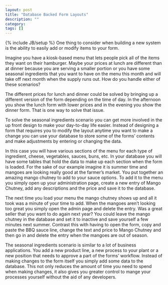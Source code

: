```yaml
---
layout: post
title: "Database Backed Form Layouts"
description: ""
category: 
tags: []
---
```

{% include JB/setup %}
One thing to consider when building a new system is the ability to easily add or modify items to your form.

Imagine you have a kiosk-based menu that lets people pick all of the items they want on their hamburger. Maybe your prices at lunch are different than at dinner because you are serving a smaller portion or you have some seasonal ingredients that you want to have on the menu this month and will take off next month when the supply runs out. How do you handle either of these scenarios?

The different prices for lunch and dinner could be solved by bringing up a different version of the form depending on the time of day. In the afternoon you show the lunch form with lower prices and in the evening you show the dinner form. That is one way to solve that issue.

To solve the seasonal ingredients scenario you can get more involved in the up front design to make your day-to-day life easier. Instead of designing a form that requires you to modify the layout anytime you want to make a change you can use your database to store some of the forms’ contents and make adjustments by entering or changing the data.

In this case you will have various sections of the menu for each type of ingredient, cheese, vegetables, sauces, buns, etc. In your database you will have some tables that hold the data to make up each section when the form is loaded. For the sake of our example imagine it is summer time and mangoes are looking really good at the farmer’s market. You put together an amazing mango chutney to add to your sauce options. To add it to the menu you simply open up your administration page, create a new entry of Mango Chutney, add any descriptions and the price and save it to the database.

The next time you load your menu the mango chutney shows up and all it took was a minute of your time to add. When the mangoes aren’t looking too great you simply open the admin page and delete the entry. Was a great seller that you want to do again next year? You could leave the mango chutney in the database and set it to inactive and save yourself a few minutes next summer. Contrast this with having to open the form, copy and paste the BBQ sauce line, change the text and price to Mango Chutney and then go in and delete the entry when the mangoes are out of season.

The seasonal ingredients scenario is similar to a lot of business applications. You add a new product line, a new process to your plant or a new position that needs to approve a part of the forms’ workflow. Instead of making changes to the form itself you simply add some data to the database. This not only reduces the amount of time you need to spend when making changes, it also gives you greater control to mange your processes yourself without the aid of any developers.